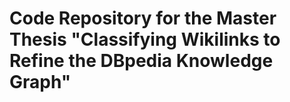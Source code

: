 # Code Repository for the Master Thesis "Classifying Wikilinks to Refine the DBpedia Knowledge Graph"